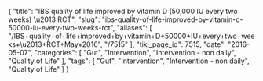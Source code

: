 {
    "title": "IBS quality of life improved by vitamin D (50,000 IU every two weeks) \u2013 RCT",
    "slug": "ibs-quality-of-life-improved-by-vitamin-d-50000-iu-every-two-weeks-rct",
    "aliases": [
        "/IBS+quality+of+life+improved+by+vitamin+D+50000+IU+every+two+weeks+\u2013+RCT+May+2016",
        "/7515"
    ],
    "tiki_page_id": 7515,
    "date": "2016-05-07",
    "categories": [
        "Gut",
        "Intervention",
        "Intervention - non daily",
        "Quality of Life"
    ],
    "tags": [
        "Gut",
        "Intervention",
        "Intervention - non daily",
        "Quality of Life"
    ]
}